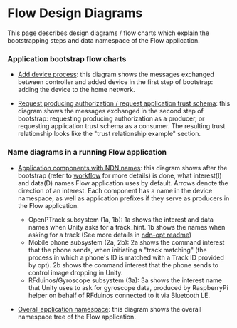 Flow Design Diagrams
=======================

This page describes design diagrams / flow charts which explain the bootstrapping steps and data namespace of the Flow application.

### Application bootstrap flow charts
* [Add device process](add-device-sequence.graffle): this diagram shows the messages exchanged between controller and added device in the first step of bootstrap: adding the device to the home network.

* [Request producing authorization / request application trust schema](authorize-producer-consumer.graffle): this diagram shows the messages exchanged in the second step of bootstrap: requesting producing authorization as a producer, or requesting application trust schema as a consumer. The resulting trust relationship looks like the "trust relationship example" section.

### Name diagrams in a running Flow application
* [Application components with NDN names](flow-components-ndn-names.graffle): this diagram shows after the bootstrap (refer to [workflow](https://github.com/remap/ndn-flow/tree/master/framework#worflow) for more details) is done, what interest(I) and data(D) names Flow application uses by default. Arrows denote the direction of an interest. Each component has a name in the device namespace, as well as application prefixes if they serve as producers in the Flow application.
  * OpenPTrack subsystem (1a, 1b): 1a shows the interest and data names when Unity asks for a track_hint. 1b shows the names when asking for a track (See more details in [ndn-opt readme](https://github.com/OpenPTrack/ndn-opt/tree/master/publisher#ndn-namespace))
  * Mobile phone subsystem (2a, 2b): 2a shows the command interest that the phone sends, when initiating a "track matching" (the process in which a phone's ID is matched with a Track ID provided by opt). 2b shows the command interest that the phone sends to control image dropping in Unity.
  * RFduinos/Gyroscope subsystem (3a): 3a shows the interest name that Unity uses to ask for gyroscope data, produced by RaspberryPi helper on behalf of RFduinos connected to it via Bluetooth LE.

* [Overall application namespace](flow-namespace.graffle): this diagram shows the overall namespace tree of the Flow application.

